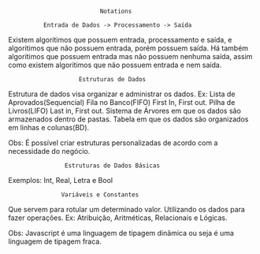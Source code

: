                               Notations
                              
              Entrada de Dados -> Processamento -> Saída
 
 Existem algoritimos que possuem entrada, processamento e saída, e algoritimos que não possuem entrada, porém possuem saída. Há também algoritimos que possuem entrada mas não possuem nenhuma saída, assim como existem algoritimos que não possuem entrada e nem saída.
 
                        Estruturas de Dados
                        
Estrutura de dados visa organizar e administrar os dados.
Ex: Lista de Aprovados(Sequencial)
    Fila no Banco(FIFO) First In, First out.
    Pilha de Livros(LIFO) Last in, First out.
    Sistema de Árvores em que os dados são armazenados dentro de pastas.
    Tabela em que os dados são organizados em linhas e colunas(BD).
    
Obs: É possível criar estruturas personalizadas de acordo com a necessidade do negócio.
    
                    Estruturas de Dados Básicas
                   
Exemplos: Int, Real, Letra e Bool

	               Variáveis e Constantes
	             
Que servem para rotular um determinado valor. Utilizando  os dados para fazer operações.
Ex: Atribuição, Aritméticas, Relacionais e Lógicas.


Obs: Javascript é uma linguagem de tipagem dinâmica ou seja é uma linguagem de tipagem fraca.

                             
